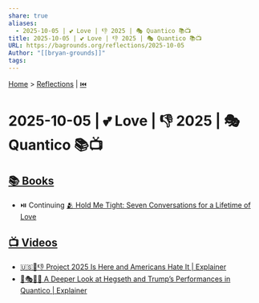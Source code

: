 ```yaml
---
share: true
aliases:
  - 2025-10-05 | 💕 Love | 👎 2025 | 🎭 Quantico 📚📺
title: 2025-10-05 | 💕 Love | 👎 2025 | 🎭 Quantico 📚📺
URL: https://bagrounds.org/reflections/2025-10-05
Author: "[[bryan-grounds]]"
tags:
---
```

[Home](../index.md) > [Reflections](./index.md) | [⏮️](./2025-10-04.md)  
# 2025-10-05 | 💕 Love | 👎 2025 | 🎭 Quantico 📚📺  
## [📚 Books](../books/index.md)  
- ⏯️ Continuing [🫂 Hold Me Tight: Seven Conversations for a Lifetime of Love](../books/hold-me-tight-seven-conversations-for-a-lifetime-of-love.md)  
  
## [📺 Videos](../videos/index.md)  
- [🇺🇸📅👎 Project 2025 Is Here and Americans Hate It | Explainer](../videos/project-2025-is-here-and-americans-hate-it-explainer.md)  
- [🔎🎭🇺🇸 A Deeper Look at Hegseth and Trump’s Performances in Quantico | Explainer](../videos/a-deeper-look-at-hegseth-and-trumps-performances-in-quantico-explainer.md)